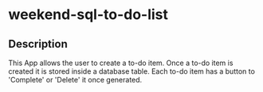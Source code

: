 # weekend-sql-to-do-list


## Description

This App allows the user to create a to-do item.
Once a to-do item is created it is stored inside a database table.
Each to-do item has a button to 'Complete' or 'Delete' it once generated.

